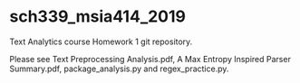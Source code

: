 # sch339_msia414_2019
Text Analytics course Homework 1 git repository.

Please see Text Preprocessing Analysis.pdf, A Max Entropy Inspired Parser Summary.pdf, package_analysis.py and regex_practice.py.